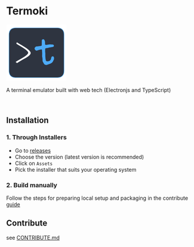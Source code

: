 # Termoki  

<img alt="logo" height=150 src="media/icon.png" >

A terminal emulator built with web tech (Electronjs and TypeScript)  

<br>

## Installation

  ### 1. Through Installers
  - Go to [releases](https://github.com/jjeem/termoki/releases)
  - Choose the version (latest version is recommended)
  - Click on `Assets`
  - Pick the installer that suits your operating system

  ### 2. Build manually
  Follow the steps for preparing local setup and packaging in the contribute [guide](./docs/CONTRIBUTE.md)

## Contribute

see [CONTRIBUTE.md](./docs/CONTRIBUTE.md)

